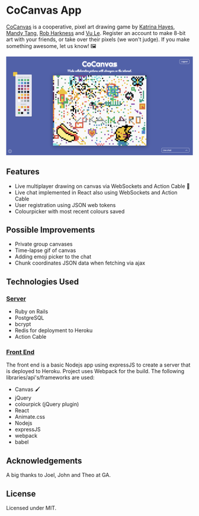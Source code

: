 # CoCanvas App

[CoCanvas](https://co-canvas.herokuapp.com/#0) is a cooperative, pixel art drawing game by [Katrina Hayes](https://github.com/katshaze), [Mandy Tang](https://twitter.com/amandytang), [Rob Harkness](https://github.com/robo2323) and [Vu Le](https://github.com/vl9). Register an account to make 8-bit art with your friends, or take over their pixels (we won't judge). If you make something awesome, let us know! 🖼

![CoCanvas Screenshot](https://github.com/amandytang/cocanvas-server/blob/master/app/assets/images/screenshot.png)
<br/>

## Features
* Live multiplayer drawing on canvas via WebSockets and Action Cable 🎨
* Live chat implemented in React also using WebSockets and Action Cable
* User registration using JSON web tokens
* Colourpicker with most recent colours saved

## Possible Improvements
* Private group canvases
* Time-lapse gif of canvas
* Adding emoji picker to the chat
* Chunk coordinates JSON data when fetching via ajax

## Technologies Used
### [Server](https://github.com/cocanvas/cocanvas-server)
* Ruby on Rails
* PostgreSQL
* bcrypt
* Redis for deployment to Heroku
* Action Cable

### [Front End](https://github.com/cocanvas/cocanvas)
The front end is a basic Nodejs app using expressJS to create a server that is deployed to Heroku. Project uses Webpack for the build.
The following libraries/api's/frameworks are used:
* Canvas 🖌
* jQuery
* colourpick (jQuery plugin)
* React
* Animate.css
* Nodejs
* expressJS
* webpack
* babel

## Acknowledgements
A big thanks to Joel, John and Theo at GA.

## License
Licensed under MIT.
